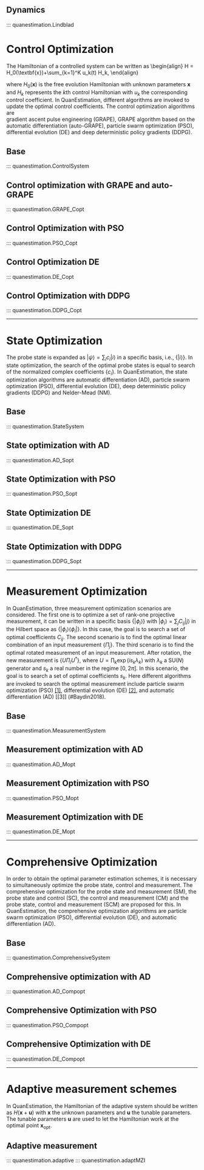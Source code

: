 ## **Dynamics**
::: quanestimation.Lindblad

# **Control Optimization**
The Hamiltonian of a controlled system can be written as
\begin{align}
H = H_0(\textbf{x})+\sum_{k=1}^K u_k(t) H_k,
\end{align}

where $H_0(\textbf{x})$ is the free evolution Hamiltonian with unknown parameters 
$\textbf{x}$ and $H_k$ represents the $k$th control Hamiltonian with $u_k$ the 
corresponding control coefficient. In QuanEstimation, different algorithms are invoked to 
update the optimal control coefficients. The control optimization algorithms are  
gradient ascent pulse engineering (GRAPE), GRAPE algorithm based on the automatic 
differentiation (auto-GRAPE), particle swarm optimization (PSO), 
differential evolution (DE) and deep deterministic policy gradients (DDPG).

## **Base**
::: quanestimation.ControlSystem

## **Control optimization with GRAPE and auto-GRAPE**
::: quanestimation.GRAPE_Copt

## **Control Optimization with PSO**
::: quanestimation.PSO_Copt

## **Control Optimization DE**
::: quanestimation.DE_Copt

## **Control Optimization with DDPG**
::: quanestimation.DDPG_Copt

---

# **State Optimization**
The probe state is expanded as $|\psi\rangle=\sum_i c_i|i\rangle$ in a specific
basis, i.e., $\{|i\rangle\}$. In state optimization, the search of the
optimal probe states is equal to search of the normalized complex coefficients
$\{c_i\}$. In QuanEstimation, the state optimization algorithms are 
automatic differentiation (AD), particle swarm optimization (PSO), 
differential evolution (DE), deep deterministic policy gradients (DDPG)
and Nelder-Mead (NM).

## **Base**
::: quanestimation.StateSystem

## **State optimization with AD**
::: quanestimation.AD_Sopt

## **State Optimization with PSO**
::: quanestimation.PSO_Sopt

## **State Optimization DE**
::: quanestimation.DE_Sopt

## **State Optimization with DDPG**
::: quanestimation.DDPG_Sopt

---

# **Measurement Optimization**
In QuanEstimation, three measurement optimization scenarios are considered. The first one
is to optimize a set of rank-one projective measurement, it can be written in a specific
basis $\{|\phi_i\rangle\}$ with $|\phi_i\rangle=\sum_j C_{ij}|j\rangle$ in the Hilbert space 
as $\{|\phi_i\rangle\langle\phi_i|\}$. In this case, the goal is to search a set of optimal 
coefficients $C_{ij}$. The second scenario is to find the optimal linear combination of 
an input measurement $\{\Pi_j\}$. The third scenario is to find the optimal rotated 
measurement of an input measurement. After rotation, the new measurement is
$\{U\Pi_i U^{\dagger}\}$, where $U=\prod_k \exp(i s_k\lambda_k)$ with $\lambda_k$ a SU($N$) 
generator and $s_k$ a real number in the regime $[0,2\pi]$. In this scenario, the goal is 
to search a set of optimal coefficients $s_k$. Here different algorithms are invoked to 
search the optimal measurement include particle swarm optimization (PSO) [[1]](#Kennedy1995), 
differential evolution (DE) [[2]](#Storn1997), and automatic differentiation (AD) [[3]]
(#Baydin2018).

## **Base**
::: quanestimation.MeasurementSystem

## **Measurement optimization with AD**
::: quanestimation.AD_Mopt

## **Measurement Optimization with PSO**
::: quanestimation.PSO_Mopt

## **Measurement Optimization with DE**
::: quanestimation.DE_Mopt

---

# **Comprehensive Optimization**
In order to obtain the optimal parameter estimation schemes, it is necessary to
simultaneously optimize the probe state, control and measurement. The
comprehensive optimization for the probe state and measurement (SM), the probe
state and control (SC), the control and measurement (CM) and the probe state, 
control and measurement (SCM) are proposed for this. In QuanEstimation, the 
comprehensive optimization algorithms are particle swarm optimization (PSO), 
differential evolution (DE), and automatic differentiation (AD).

## **Base**
::: quanestimation.ComprehensiveSystem

## **Comprehensive optimization with AD**
::: quanestimation.AD_Compopt

## **Comprehensive Optimization with PSO**
::: quanestimation.PSO_Compopt

## **Comprehensive Optimization with DE**
::: quanestimation.DE_Compopt

---

# **Adaptive measurement schemes**
In QuanEstimation, the Hamiltonian of the adaptive system should be written as
$H(\textbf{x}+\textbf{u})$ with $\textbf{x}$ the unknown parameters and $\textbf{u}$ 
the tunable parameters. The tunable parameters $\textbf{u}$ are used to let the 
Hamiltonian work at the optimal point $\textbf{x}_{\mathrm{opt}}$. 
## **Adaptive measurement**
::: quanestimation.adaptive
::: quanestimation.adaptMZI
